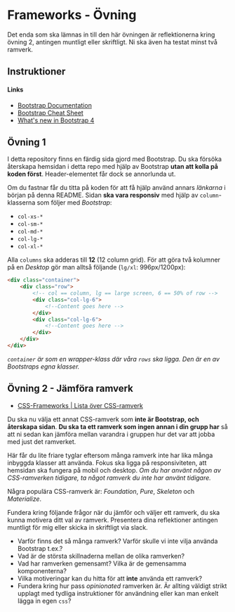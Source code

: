 # Frameworks - Övning

Det enda som ska lämnas in till den här övningen är reflektionerna kring övning 2, antingen muntligt eller skriftligt. Ni ska även ha testat minst två ramverk.

## Instruktioner

#### Links

* [Bootstrap Documentation](https://v4-alpha.getbootstrap.com/getting-started/introduction/)
* [Bootstrap Cheat Sheet](https://hackerthemes.com/bootstrap-cheatsheet/)
* [What's new in Bootstrap 4](https://medium.com/wdstack/bootstrap-4-whats-new-visual-guide-c84dd81d8387#.k82cw8n3e)

## Övning 1

I detta repository finns en färdig sida gjord med Bootstrap. Du ska försöka återskapa hemsidan i detta repo med hjälp av Bootstrap **utan att kolla på koden först**. Header-elementet får dock se annorlunda ut.

Om du fastnar får du titta på koden för att få hjälp använd annars _länkarna_ i början på denna README. Sidan **ska vara responsiv** med hjälp av `column`-klasserna som följer med _Bootstrap_:

* `col-xs-*`
* `col-sm-*`
* `col-md-*`
* `col-lg-*`
* `col-xl-*`

Alla `columns` ska adderas till **12** (12 column grid). För att göra två kolumner på en _Desktop_ gör man alltså följande (`lg/xl`: 996px/1200px):

```html
<div class="container">
    <div class="row">
        <!-- col == column, lg == large screen, 6 == 50% of row -->
        <div class="col-lg-6">
            <!--Content goes here -->
        </div>
        <div class="col-lg-6">
            <!--Content goes here -->
        </div>
    </div>
</div>
```

_`container` är som en wrapper-klass där våra `rows` ska ligga. Den är en av Bootstraps egna klasser._

## Övning 2 - Jämföra ramverk

* [CSS-Frameworks | Lista över CSS-ramverk](http://www.cssreflex.com/css-frameworks/)

Du ska nu välja ett annat CSS-ramverk som **inte är Bootstrap, och återskapa sidan**. **Du ska ta ett ramverk som ingen annan i din grupp har** så att ni sedan kan jämföra mellan varandra i gruppen hur det var att jobba med just det ramverket. 

Här får du lite friare tyglar eftersom många ramverk inte har lika många inbyggda klasser att använda. Fokus ska ligga på responsiviteten, att hemsidan ska fungera på mobil och desktop. _Om du har använt någon av CSS-ramverken tidigare, ta något ramverk du inte har använt tidigare._

Några populära CSS-ramverk är: _Foundation_, _Pure_, _Skeleton_ och _Materialize_.

Fundera kring följande frågor när du jämför och väljer ett ramverk, du ska kunna motivera ditt val av ramverk. Presentera dina reflektioner antingen muntligt för mig eller skicka in skriftligt via slack.

* Varför finns det så många ramverk? Varför skulle vi inte vilja använda Bootstrap t.ex.?
* Vad är de största skillnaderna mellan de olika ramverken?
* Vad har ramverken gemensamt? Vilka är de gemensamma komponenterna? 
* Vilka motiveringar kan du hitta för att **inte** använda ett ramverk?
* Fundera kring hur pass _opinionated_ ramverken är. Är allting väldigt strikt upplagt med tydliga instruktioner för användning eller kan man enkelt lägga in egen `css`?


